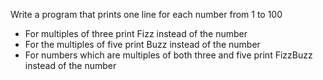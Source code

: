 Write a program that prints one line for each number from 1 to 100

- For multiples of three print Fizz instead of the number
- For the multiples of five print Buzz instead of the number
- For numbers which are multiples of both three and five print FizzBuzz instead of the number
